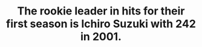 ---
title:      
  - The rookie leader in hits for their first season is Ichiro Suzuki with 242 in 2001.
secondary:
  - The next highest is Shoeless Joe Jackson with 233 in 1911.
reference:
  - http://www.baseball-reference.com/play-index/season_finder.cgi?type=b#gotresults&as=result_batter&offset=0&sum=0&min_year_season=1901&max_year_season=2014&min_season=1&max_season=-1&min_age=0&max_age=99&is_rookie=1&lg_ID=lgAny&lgAL_team=tmAny&lgNL_team=tmAny&lgFL_team=tmAny&lgAA_team=tmAny&lgPL_team=tmAny&lgUA_team=tmAny&lgNA_team=tmAny&isActive=either&isHOF=either&isAllstar=either&bats=any&throws=any&exactness=anypos&pos_1=1&pos_2=1&pos_3=1&pos_4=1&pos_5=1&pos_6=1&pos_7=1&pos_8=1&pos_9=1&pos_10=1&pos_11=1&games_min_max=min&games_prop=50&games_tot=&qualifiersSeason=nomin&minpasValS=502&mingamesValS=100&qualifiersCareer=nomin&minpasValC=3000&mingamesValC=1000&number_matched=1&orderby=H&c1gtlt=eq&c1val=0&c2gtlt=eq&c2val=0&c3gtlt=eq&c3val=0&c4gtlt=eq&c4val=0&c5criteria=birth_month&c5gtlt=eq&c5val=1.0&location=pob&locationMatch=is&pob=&pod=&pcanada=&pusa=&ajax=1&submitter=1
---